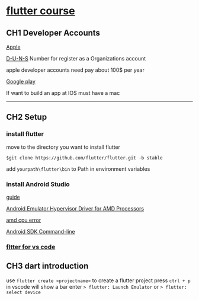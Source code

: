 # [flutter course](https://www.youtube.com/playlist?list=PL6yRaaP0WPkVtoeNIGqILtRAgd3h2CNpT)

## CH1 Developer Accounts
[Apple](https://developer.apple.com/programs/enroll/)

[D-U-N-S](https://www.dnb.com.tw/Marketing/DUNSNO/) Number for register as a Organizations account

apple developer accounts need pay about 100$ per year

[Google play](https://play.google.com/console/u/0/singup)

If want to build an app at IOS must have a mac  

---
## CH2 Setup
### install flutter

move to the directory you want to install flutter

```$git clone https://github.com/flutter/flutter.git -b stable```

add ```yourpath\flutter\bin``` to Path in environment variables

### install Android Studio
[guide](https://www.flag.com.tw/android/AndroidStudio/)

[Android Emulator Hypervisor Driver for AMD Processors ](https://github.com/google/android-emulator-hypervisor-driver-for-amd-processors)

[amd cpu error](https://stackoverflow.com/questions/66932346/facing-android-studio-emulator-error-with-amd-cpu-2021)

[ Android SDK Command-line](https://ithelp.ithome.com.tw/questions/10205287)
### [fltter for vs code](https://jonny-huang.github.io/flutter/flutter_001/)

## CH3 dart introduction
use ```flutter create <projectname>``` to create a flutter project
press ```ctrl + p``` in vscode will show a bar 
enter ```> flutter: Launch Emulator``` or ```> flutter: select device```

